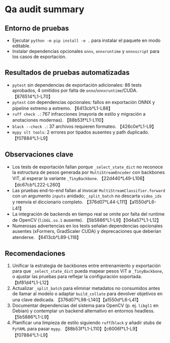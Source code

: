 # Qa audit summary

## Entorno de pruebas

- Ejecutar `python -m pip install -e .` para instalar el paquete en modo editable.
- Instalar dependencias opcionales `onnx`, `onnxruntime` y `onnxscript` para los
  casos de exportación.

## Resultados de pruebas automatizadas

- `pytest` sin dependencias de exportación adicionales: 86 tests aprobados, 4
  omitidos por falta de `onnx`/`onnxruntime`/CUDA. 【876514†L1-L70】
- `pytest` con dependencias opcionales: fallos en exportación ONNX y pipeline
  extremo a extremo. 【6413cb†L1-L88】
- `ruff check .`: 767 infracciones (mayoría de estilo y migración a anotaciones
  modernas). 【88b53f†L1-L110】
- `black --check .`: 37 archivos requieren formateo. 【426c0e†L1-L9】
- `mypy slt tools`: 2 errores por tipados ausentes y path duplicado. 【f07884†L1-L9】

## Observaciones clave

- Los tests de exportación fallan porque `_select_state_dict` no reconoce la
  estructura de pesos generada por `MultiStreamEncoder` con backbones ViT, al
  esperar la variante `_TinyBackbone`. 【22d440†L49-L106】【dc67cb†L222-L260】
- Las pruebas end-to-end fallan al invocar `MultiStreamClassifier.forward` con
  un argumento `inputs` anidado; `_split_batch` no descarta `video_ids` y
  reenvía el diccionario completo. 【376d07†L44-L111】【a1550d†L6-L41】
- La integración de backends en tiempo real se omite por falta del runtime de
  OpenCV (`libGL.so.1` ausente). 【5b5886†L1-L9】【0d4a57†L1-L12】
- Numerosas advertencias en los tests señalan dependencias opcionales ausentes
  (xFormers, GradScaler CUDA) y deprecaciones que deberían atenderse. 【6413cb†L89-L118】

## Recomendaciones

1. Unificar la estrategia de backbones entre entrenamiento y exportación para
   que `_select_state_dict` pueda mapear pesos ViT a `_TinyBackbone`, o ajustar
   las pruebas para reflejar la configuración soportada. 【bf81d4†L1-L12】
2. Actualizar `_split_batch` para eliminar metadatos no consumidos antes de
   llamar al modelo o adaptar `build_collate` para devolver objetivos en una
   clave dedicada. 【376d07†L98-L140】【a1550d†L6-L41】
3. Documentar dependencias del sistema para OpenCV (p. ej. `libgl1` en Debian)
   y contemplar un backend alternativo en entornos headless. 【5b5886†L1-L9】
4. Planificar una limpieza de estilo siguiendo `ruff`/`black` y añadir stubs de
   `PyYAML` para pasar `mypy`. 【88b53f†L1-L110】【c6006f†L1-L9】【f07884†L1-L9】
